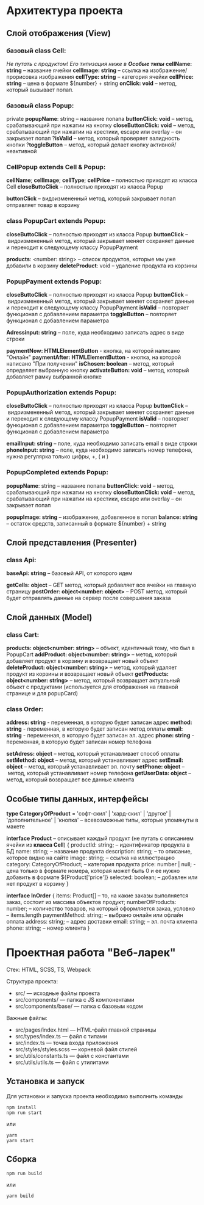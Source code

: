 # Архитектура проекта

## Слой отображения (View) 

### базовый class Cell: 
*Не путать с продуктом! Его типизация ниже в **Особые типы***
**cellName: string** – название ячейки
**cellImage: string** – ссылка на изображение/прорисовка изображения
**cellType: string** – категория ячейки
**cellPrice: string** – цена в формате ${number} + string
**onClick: void** – метод, который вызывает попап.

### базовый class Popup:
private **popupName**: string – название попапа
**buttonClick: void** – метод, срабатывающий при нажатии на кнопку 
**closeButtonClick: void** – метод, срабатывающий при нажатии на крестики, escape или overlay – он закрывает попап
?**isValid** – метод, который проверяет валидность кнопки
?**toggleButton** – метод, который делает кнопку активной/неактивной


### CellPopup extends Cell & Popup: 
**cellName**; **cellImage**; **cellType**; **cellPrice** – полностью приходят из класса Cell
**closeButtoClick** – полностью приходят из класса Popup

**buttonClick** – видоизмененный метод, который закрывает попап отправляет товар в корзину


### сlass PopupCart extends Popup: 

**closeButtoClick** – полностью приходят из класса Popup
**buttonClick** – видоизмененный метод, который закрывает меняет сохраняет данные и переходит к следующему классу PopupPayment

**products**: <number: string> – список продуктов, которые мы уже добавили в корзину 
**deleteProduct**: void – удаление продукта из корзины 


### PopupPayment extends Popup:

**closeButtoClick** – полностью приходят из класса Popup
**buttonClick** – видоизмененный метод, который закрывает меняет сохраняет данные и переходит к следующему классу PopupPayment
**isValid** – повторяет функционал с добавлением параметра
**toggleButton** – повторяет функционал с добавлением параметра

**Adressinput: string** – поле, куда необходимо записать адрес в виде строки

**paymentNow: HTMLElementButton** - кнопка, на которой написано "Онлайн"
**paymentAfter: HTMLElementButton** - кнопка, на которой написано "При получении"
**isChosen: boolean** – метод, который определяет выбранную кнопку
**activateButton: void** – метод, который добавляет рамку выбранной кнопке


### PopupAuthorization extends Popup: 

**closeButtoClick** – полностью приходят из класса Popup
**buttonClick** – видоизмененный метод, который закрывает меняет сохраняет данные и переходит к следующему классу PopupPayment
**isValid** – повторяет функционал с добавлением параметра
**toggleButton** – повторяет функционал с добавлением параметра

**emailInput: string** – поле, куда необходимо записать email в виде строки
**phoneInput: string** – поле, куда необходимо записать номер телефона, нужна регулярка только цифры, +, ( и )


### PopupCompleted extends Popup: 

**popupName**: string – название попапа
**buttonClick: void** – метод, срабатывающий при нажатии на кнопку 
**closeButtonClick: void** – метод, срабатывающий при нажатии на крестики, escape или overlay – он закрывает попап

**popupImage: string** – изображение, добавленное в попап
**balance: string** – остаток средств, записанный в формате ${number} + string


## Слой представления (Presenter)

### class Api: 

**baseApi: string** – базовый API, от которого идем

**getCells: object<string>** – GET метод, который добавляет все ячейки на главную страницу 
**postOrder: object<number: object>** – POST метод, который будет отправлять данные на сервер после совершения заказа

## Слой данных (Model)

### class Cart: 
**products: object<number: string>** – объект, идентичный тому, что был в PopupCart
**addProduct: object<number: string>** – метод, который добавляет продукт в корзину и возвращает новый объект
**deleteProduct: object<number: string>** – метод, который удаляет продукт из корзины и возвращает новый объект
**getProducts: object<number: string>** – метод, который возвращает актуальный объект с продуктами (используется для отображения на главной странице и для popupCard)

### class Order:
**address: string** - переменная, в которую будет записан адрес
**method: string** - переменная, в которую будет записан метод оплаты
**email: string** - переменная, в которую будет записан эл. адрес
**phone: string** - переменная, в которую будет записан номер телефона

**setAdress: object<string>** – метод, который устанавливает способ оплаты
**setMethod: object<string>** – метод, который устанавливает адрес
**setEmail: object<string>** – метод, который устанавливает эл. почту
**setPhone: object<string>** – метод, который устанавливает номер телефона
**getUserData: object** – метод, который возвращает все данные клиента


## Особые типы данных, интерфейсы

**type CategoryOfProduct** =  'софт-скил' | 'хард-скил' | 'другое' | 'дополнительное' | 'кнопка'  – всевозможные типы, которые упомянуты в макете 

**interface Product** – описывает каждый продукт (не путать с описанием ячейки из **класса Cell**) {
  productId: string; – идентификатор продукта в БД
  name: string; – название продукта
  description: string; – то описание, которое видно на сайте
  image: string; – ссылка на иллюстрацию 
  category: CategoryOfProduct; – категория продукта
  price: number | null; - цена только в формате номера, которая может быть 0 и ее нужно добавить в формате ${Product['price']}
  selected: boolean; – добавлен или нет продукт в корзину
}

**interface InOrder** {
  items: Product[] – то, на какие заказы выполняется заказ, состоит из массива объектов продукт;
  numberOfProducts: number; – количество товаров, на который оформляется заказ, условно – items.length 
  paymentMethod: string; – выбрано онлайн или офлайн оплата
  address: string; – адрес доставки
  email: string; – эл. почта клиента
  phone: string; – номер клиента
}



# Проектная работа "Веб-ларек"

Стек: HTML, SCSS, TS, Webpack

Структура проекта:
- src/ — исходные файлы проекта
- src/components/ — папка с JS компонентами
- src/components/base/ — папка с базовым кодом

Важные файлы:
- src/pages/index.html — HTML-файл главной страницы
- src/types/index.ts — файл с типами
- src/index.ts — точка входа приложения
- src/styles/styles.scss — корневой файл стилей
- src/utils/constants.ts — файл с константами
- src/utils/utils.ts — файл с утилитами

## Установка и запуск
Для установки и запуска проекта необходимо выполнить команды

```
npm install
npm run start
```

или

```
yarn
yarn start
```
## Сборка

```
npm run build
```

или

```
yarn build
```

